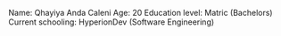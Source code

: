 Name: Qhayiya Anda Caleni
Age: 20
Education level: Matric (Bachelors)
Current schooling: HyperionDev (Software Engineering)